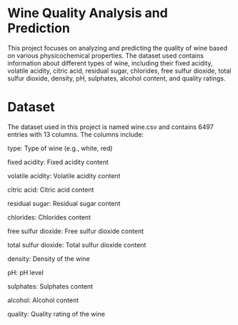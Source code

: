 # Wine Quality Analysis and Prediction

This project focuses on analyzing and predicting the quality of wine based on various physicochemical properties. The dataset used contains information about different types of wine, including their fixed acidity, volatile acidity, citric acid, residual sugar, chlorides, free sulfur dioxide, total sulfur dioxide, density, pH, sulphates, alcohol content, and quality ratings.
# Dataset
The dataset used in this project is named wine.csv and contains 6497 entries with 13 columns. The columns include:

type: Type of wine (e.g., white, red)

fixed acidity: Fixed acidity content

volatile acidity: Volatile acidity content

citric acid: Citric acid content

residual sugar: Residual sugar content

chlorides: Chlorides content

free sulfur dioxide: Free sulfur dioxide content

total sulfur dioxide: Total sulfur dioxide content

density: Density of the wine

pH: pH level

sulphates: Sulphates content

alcohol: Alcohol content

quality: Quality rating of the wine
